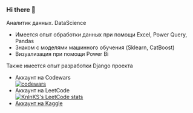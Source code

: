### Hi there 👋

Аналитик данных. DataScience
- Имеется опыт обработки данных при помощи Excel, Power Query, Pandas
- Знаком с моделями машинного обучения (Sklearn, CatBoost)
- Визуализация при помощи Power Bi

Также имеется опыт разработки Django проекта



- Аккаунт на Codewars \
[![codewars](https://www.codewars.com/users/SirAlexFer/badges/large)](https://www.codewars.com/users/SirAlexFer)  
- Аккаунт на LeetCode \
[![KnlnKS's LeetCode stats](https://leetcode-stats-six.vercel.app/api?username=SirAlexFer&theme=dark)](https://leetcode.com/SirAlexFer/)
- [Аккаунт на Kaggle](https://www.kaggle.com/gladalex)
